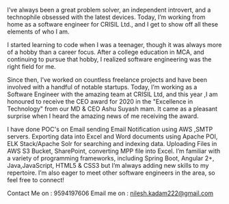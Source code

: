 I’ve always been a great problem solver, an independent introvert, and a technophile obsessed with the latest devices.
Today, I’m working from home as a software engineer for CRISIL Ltd., and I get to show off all these elements of who I am.

I started learning to code when I was a teenager, though it was always more of a hobby than a career focus.
After a college education in MCA, and continuing to pursue that hobby, I realized software engineering was the right field for me.

Since then, I’ve worked on countless freelance projects and have been involved with a handful of notable startups.
Today, I’m working as a Software Engineer with the amazing team at CRISIL Ltd, and this year ,I am honoured to receive the CEO award for 2020 in the "Excellence in Technology" from our MD & CEO Ashu Suyash mam.
It came as a pleasant surprise when I heard the amazing news of me receiving the award.

I have done POC's on Email sending Email Notification using AWS ,SMTP servers. Exporting data into Excel and Word documents using Apache POI, ELK Stack/Apache Solr for searching and indexing data.
Uploading Files in AWS S3 Bucket, SharePoint, converting MPP file into Excel.
I’m familiar with a variety of programming frameworks, including Spring Boot, Angular 2+, Java,JavaScript, HTML5 & CSS3 but I’m always adding new skills to my repertoire.
I’m also eager to meet other software engineers in the area, so feel free to connect! 

Contact Me on : 9594197606
Email me on : nilesh.kadam222@gmail.com

<!---
nileshkadam222/nileshkadam222 is a ✨ special ✨ repository because its `README.md` (this file) appears on your GitHub profile.
You can click the Preview link to take a look at your changes.
--->
